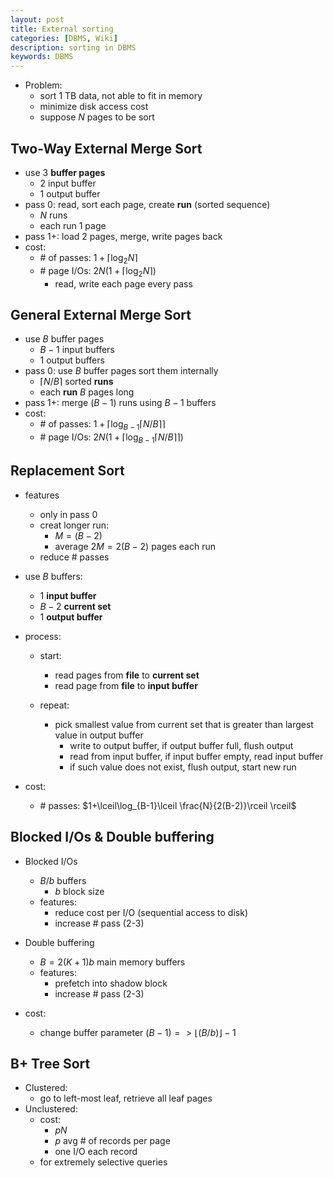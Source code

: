 ```yaml
---
layout: post
title: External sorting
categories: [DBMS, Wiki]
description: sorting in DBMS
keywords: DBMS
---
```


- Problem:
  - sort 1 TB data, not able to fit in memory
  - minimize disk access cost
  - suppose $N$ pages to be sort

## Two-Way External Merge Sort

- use 3 **buffer pages**
  - 2 input buffer
  - 1 output buffer
- pass 0: read, sort each page, create **run** (sorted sequence)
  - $N$ runs
  - each run 1 page
- pass 1+: load 2 pages, merge, write pages back
- cost:
  - \# of passes: $1+\lceil\log_2N\rceil$
  - \# page I/Os: $2N(1+\lceil\log_2N\rceil)$
    - read, write each page every pass

## General External Merge Sort

- use $B$ buffer pages
  - $B-1$ input buffers
  - 1 output buffers
- pass 0: use $B$ buffer pages sort them internally
  - $\lceil N/B \rceil$ sorted **runs**
  - each **run** $B$ pages long
- pass 1+: merge $(B-1)$ runs using $B-1$ buffers
- cost:
  - \# of passes: $1+\lceil\log_{B-1}\lceil N/B\rceil \rceil$
  - \# page I/Os: $2N(1+\lceil\log_{B-1}\lceil N/B\rceil \rceil)$

## Replacement Sort

- features
  - only in pass 0
  - creat longer run:
    - $M = (B-2)$
    - average $2M = 2(B-2)$ pages each run
  - reduce \# passes
- use $B$ buffers:
  - 1 **input buffer**
  - $B-2$ **current set**
  - 1 **output buffer**

- process:
  - start:
    - read pages from **file** to **current set**
    - read page from **file** to **input buffer**

  - repeat:
    - pick smallest value from current set that is greater than largest value in output buffer
      - write to output buffer, if output buffer full, flush output
      - read from input buffer, if input buffer empty, read input buffer
      - if such value does not exist, flush output, start new run

- cost:
  - \# passes: $1+\lceil\log_{B-1}\lceil \frac{N}{2(B-2)}\rceil \rceil$

## Blocked I/Os & Double buffering

- Blocked I/Os
  - $B/b$ buffers
    - $b$ block size
  - features:
    - reduce cost per I/O (sequential access to disk)
    - increase \# pass (2-3)

- Double buffering
  - $B = 2(K+1)b$ main memory buffers
  - features:
    - prefetch into shadow block
    - increase \# pass (2-3)
- cost:
  - change buffer parameter $(B-1) => \lfloor(B/b)\rfloor -1$

## B+ Tree Sort

- Clustered:
  - go to left-most leaf, retrieve all leaf pages
- Unclustered:
  - cost:
    - $pN$
    - $p$ avg \# of records per page
    - one I/O each record
  - for extremely selective queries